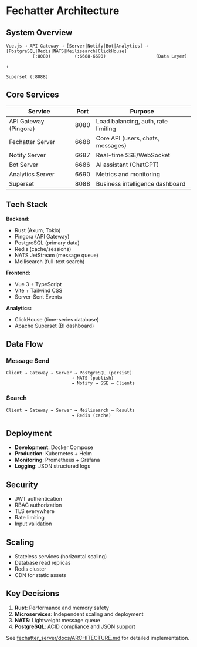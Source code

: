 # Fechatter Architecture

## System Overview

```
Vue.js → API Gateway → [Server|Notify|Bot|Analytics] → [PostgreSQL|Redis|NATS|Meilisearch|ClickHouse]
          (:8080)         (:6688-6690)                   (Data Layer)
                                                                                      ↑
                                                                               Superset (:8088)
```

## Core Services

| Service | Port | Purpose |
|---------|------|---------|
| API Gateway (Pingora) | 8080 | Load balancing, auth, rate limiting |
| Fechatter Server | 6688 | Core API (users, chats, messages) |
| Notify Server | 6687 | Real-time SSE/WebSocket |
| Bot Server | 6686 | AI assistant (ChatGPT) |
| Analytics Server | 6690 | Metrics and monitoring |
| Superset | 8088 | Business intelligence dashboard |

## Tech Stack

**Backend:**
- Rust (Axum, Tokio)
- Pingora (API Gateway)
- PostgreSQL (primary data)
- Redis (cache/sessions)
- NATS JetStream (message queue)
- Meilisearch (full-text search)

**Frontend:**
- Vue 3 + TypeScript
- Vite + Tailwind CSS
- Server-Sent Events

**Analytics:**
- ClickHouse (time-series database)
- Apache Superset (BI dashboard)

## Data Flow

### Message Send
```
Client → Gateway → Server → PostgreSQL (persist)
                         → NATS (publish)
                         → Notify → SSE → Clients
```

### Search
```
Client → Gateway → Server → Meilisearch → Results
                         → Redis (cache)
```

## Deployment

- **Development**: Docker Compose
- **Production**: Kubernetes + Helm
- **Monitoring**: Prometheus + Grafana
- **Logging**: JSON structured logs

## Security

- JWT authentication
- RBAC authorization
- TLS everywhere
- Rate limiting
- Input validation

## Scaling

- Stateless services (horizontal scaling)
- Database read replicas
- Redis cluster
- CDN for static assets

## Key Decisions

1. **Rust**: Performance and memory safety
2. **Microservices**: Independent scaling and deployment
3. **NATS**: Lightweight message queue
4. **PostgreSQL**: ACID compliance and JSON support

See [fechatter_server/docs/ARCHITECTURE.md](./fechatter_server/docs/ARCHITECTURE.md) for detailed implementation.